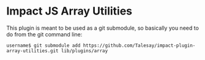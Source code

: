 # Impact JS Array Utilities

This plugin is meant to be used as a git submodule, so basically you need to do from the git command line:

```
username$ git submodule add https://github.com/Talesay/impact-plugin-array-utilities.git lib/plugins/array
```
